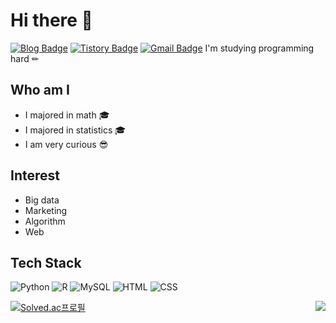 # Hi there 👋
[![Blog Badge](https://img.shields.io/badge/Daily%20Blog-03C75A?style=flat&logo=Naver&logoColor=white)](https://blog.naver.com/duddud0108/)
[![Tistory Badge](https://img.shields.io/badge/Tech%20Blog-EA4AAA?style=flat&logo=GitHubSponsors&logoColor=white)](https://glory-summer.tistory.com/)
[![Gmail Badge](https://img.shields.io/badge/Gmail-D14836?style=flat&logo=Gmail&logoColor=white)](mailto:qwer62636275@gmail.com)
I'm studying programming hard ✏ 

## Who am I
- I majored in math 🎓
- I majored in statistics 🎓
- I am very curious 😎

## Interest
- Big data
- Marketing
- Algorithm
- Web

## Tech Stack 
![Python](https://img.shields.io/badge/Python-3766AB?style=flat-square&logo=Python&logoColor=white)
![R](https://img.shields.io/badge/R-276DC3?style=flat-square&logo=R&logoColor=white)
![MySQL](https://img.shields.io/badge/MySQL-FFAD00?style=flat-square&logo=MySQL&logoColor=white)
![HTML](https://img.shields.io/badge/HTML-E34F26?style=flat-square&logo=HTML5&logoColor=white)
![CSS](https://img.shields.io/badge/CSS-1572B6?style=flat-square&logo=CSS3&logoColor=white)

[![Solved.ac프로필](http://mazassumnida.wtf/api/v2/generate_badge?boj=dudgk0108)](https://solved.ac/dudgk0108)
<img align='right' src="http://mazassumnida.wtf/api/v2/generate_badge?boj=dudgk0108">
